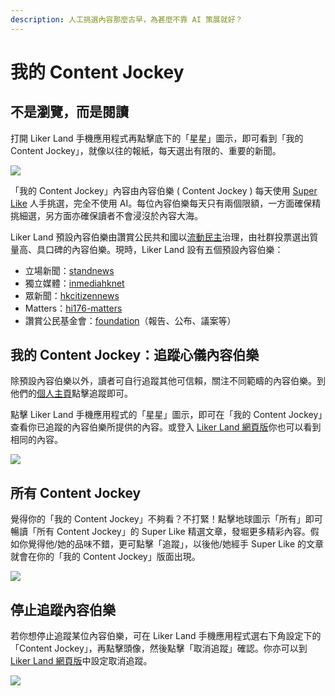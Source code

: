 ```yaml
---
description: 人工挑選內容那麼古早，為甚麼不靠 AI 策展就好？
---
```


# 我的 Content Jockey

## 不是瀏覽，而是閱讀 <a id="not-browsing-but-reading"></a>

打開 Liker Land 手機應用程式再點擊底下的「星星」圖示，即可看到「我的 Content Jockey」，就像以往的報紙，每天選出有限的、重要的新聞。

![](../../.gitbook/assets/contentjockey-01.png)

「我的 Content Jockey」內容由內容伯樂 \( Content Jockey \) 每天使用 [Super Like](https://docs.like.co/v/zh/user-guide/liker-land/superlike) 人手挑選，完全不使用 AI。每位內容伯樂每天只有兩個限額，一方面確保精挑細選，另方面亦確保讀者不會浸沒於內容大海。

Liker Land 預設內容伯樂由讚賞公民共和國以[流動民主](https://docs.like.co/v/zh/guides/governance/liquid-democracy)治理，由社群投票選出質量高、具口碑的內容伯樂。現時，Liker Land 設有五個預設內容伯樂：

* 立場新聞：[standnews](https://like.co/standnews)
* 獨立媒體：[inmediahknet](https://like.co/inmediahknet)
* 眾新聞：[hkcitizennews](https://like.co/hkcitizennews)
* Matters：[hi176-matters](https://like.co/hi176-matters)
* 讚賞公民基金會：[foundation](https://like.co/foundation)（報告、公布、議案等）

## 我的 Content Jockey：追蹤心儀內容伯樂 <a id="my-content-jockey"></a>

除預設內容伯樂以外，讀者可自行追蹤其他可信賴，關注不同範疇的內容伯樂。到他們的[個人主頁](https://docs.like.co/v/zh/user-guide/creatortools/portfolio-page)點擊追蹤即可。

點擊 Liker Land 手機應用程式的「星星」圖示，即可在「我的 Content Jockey」查看你已追蹤的內容伯樂所提供的內容。或登入 [Liker Land 網頁版](https://liker.land/following)你也可以看到相同的內容。

![](../../.gitbook/assets/contentjockey-04.png)

## 所有 Content Jockey <a id="the-world-has-super-liked"></a>

覺得你的「我的 Content Jockey」不夠看？不打緊！點擊地球圖示「所有」即可暢讀「所有 Content Jockey」的 Super Like 精選文章，發堀更多精彩內容。假如你覺得他/她的品味不錯，更可點擊「追蹤」，以後他/她經手 Super Like 的文章就會在你的「我的 Content Jockey」版面出現。

![](../../.gitbook/assets/contentjockey-02.png)

## 停止追蹤內容伯樂

若你想停止追蹤某位內容伯樂，可在 Liker Land 手機應用程式選右下角設定下的「Content Jockey」，再點擊頭像，然後點擊「取消追蹤」確認。你亦可以到 [Liker Land 網頁版](https://liker.land/settings/following/)中設定取消追蹤。

![](../../.gitbook/assets/contentjockey-03.png)

